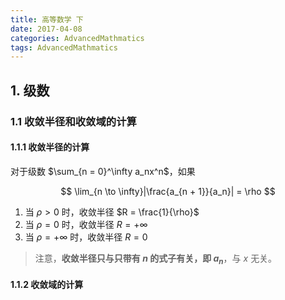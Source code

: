 ```yaml
---
title: 高等数学 下
date: 2017-04-08
categories: AdvancedMathmatics
tags: AdvancedMathmatics
---
```


## 1. 级数

### 1.1 收敛半径和收敛域的计算
#### 1.1.1 收敛半径的计算

对于级数 $\sum_{n = 0}^\infty a_nx^n$，如果

<!-- more -->

$$
\lim_{n \to \infty}|\frac{a_{n + 1}}{a_n}| = \rho
$$

1. 当 $\rho \gt 0$ 时，收敛半径 $R = \frac{1}{\rho}$
2. 当 $\rho = 0$ 时，收敛半径 $R = + \infty$
3. 当 $\rho = + \infty$ 时，收敛半径 $R = 0$

> 注意，**收敛半径只与只带有 $n$ 的式子有关，即 $a_n$**，与 $x$ 无关。

#### 1.1.2 收敛域的计算
